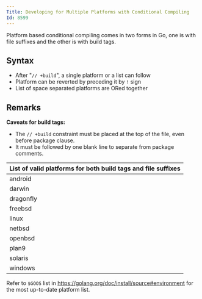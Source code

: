 ```yaml
---
Title: Developing for Multiple Platforms with Conditional Compiling
Id: 8599
---
```

Platform based conditional compiling comes in two forms in Go, one is with file suffixes and the other is with build tags.

## Syntax
* After "`// +build`", a single platform or a list can follow
* Platform can be reverted by preceding it by `!` sign
* List of space separated platforms are ORed together

## Remarks

**Caveats for build tags:**
* The `// +build` constraint must be placed at the top of the file, even before package clause.
* It must be followed by one blank line to separate from package comments.

| List of valid platforms for both build tags and file suffixes |
| -------- |
| android  |
| darwin   |
| dragonfly|
| freebsd  |
| linux    |
| netbsd   |
| openbsd  |
| plan9    |
| solaris  |
| windows  |

Refer to `$GOOS` list in https://golang.org/doc/install/source#environment for the most up-to-date platform list.
